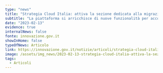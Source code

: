 ```yaml
---
type: "news"
title: "Strategia Cloud Italia: attiva la sezione dedicata alla migrazione su PA digitale 2026"
subtitle: "La piattaforma si arricchisce di nuove funzionalità per accompagnare le PA in tutte le fasi della migrazione al cloud"
date: "2023-02-13"
evidence: true
internalNews: false
fonte: innovazione.gov.it
showInHome: false
typeOfNews: Articolo
link: https://innovazione.gov.it/notizie/articoli/strategia-cloud-italia-attiva-la-sezione-dedicata-alla-migrazione-su-pa-digitale/
image: /assets/img_news/2023-02-13-strategia-cloud-italia-attiva-la-sezione-dedicata-alla-migrazione-su-pa-digitale-2026.png
tags:
  - Articoli
---
```

